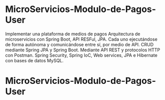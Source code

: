 # MicroServicios-Modulo-de-Pagos-User
Implementar una plataforma de medios de pagos
Arquitectura de microservicios con Spring Boot, API RESFul, JPA.
Cada uno ejecutándose de forma autónoma y comunicándose entre sí, por medio de API.
CRUD mediante Spring JPA y Spring Boot. 
Mediante API REST y protocolos HTTP con Postman.
Spring Security, Spring IoC, Web services, JPA e Hibernate con bases de datos MySQL.

# MicroServicios-Modulo-de-Pagos-User
